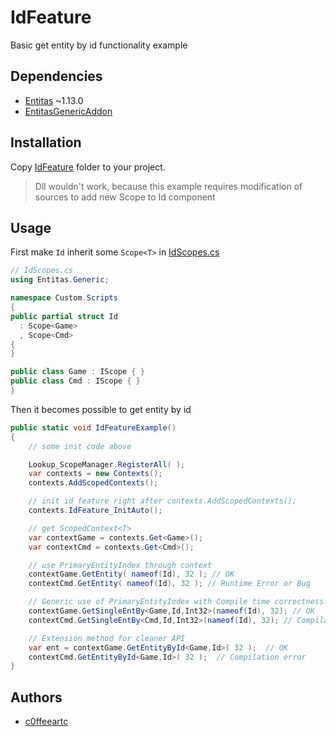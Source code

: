# IdFeature
Basic get entity by id functionality example

## Dependencies
  - [Entitas](https://github.com/sschmid/Entitas-CSharp) ~1.13.0
  - [EntitasGenericAddon](https://github.com/c0ffeeartc/EntitasGenericAddon)

## Installation
Copy [IdFeature](./IdFeature) folder to your project.
> Dll wouldn't work, because this example requires modification of sources to add new Scope<TScope> to Id component

## Usage
First make `Id` inherit some `Scope<T>` in [IdScopes.cs](IdFeature/IdScopes.cs)
```csharp
// IdScopes.cs
using Entitas.Generic;

namespace Custom.Scripts
{
public partial struct Id
  : Scope<Game>
  , Scope<Cmd>
{
}

public class Game : IScope { }
public class Cmd : IScope { }
}
```

Then it becomes possible to get entity by id
```csharp
public static void IdFeatureExample()
{
	// some init code above

	Lookup_ScopeManager.RegisterAll( );
	var contexts = new Contexts();
	contexts.AddScopedContexts();

	// init id feature right after contexts.AddScopedContexts();
	contexts.IdFeature_InitAuto();

	// get ScopedContext<T>
	var contextGame = contexts.Get<Game>();
	var contextCmd = contexts.Get<Cmd>();

	// use PrimaryEntityIndex through context
	contextGame.GetEntity( nameof(Id), 32 ); // OK
	contextCmd.GetEntity( nameof(Id), 32 ); // Runtime Error or Bug

	// Generic use of PrimaryEntityIndex with Compile time correctness
	contextGame.GetSingleEntBy<Game,Id,Int32>(nameof(Id), 32); // OK
	contextCmd.GetSingleEntBy<Cmd,Id,Int32>(nameof(Id), 32); // Compilation error

	// Extension method for cleaner API
	var ent = contextGame.GetEntityById<Game,Id>( 32 );  // OK
	contextCmd.GetEntityById<Game,Id>( 32 );  // Compilation error
}
```

## Authors
  - [c0ffeeartc](https://github.com/c0ffeeartc)
